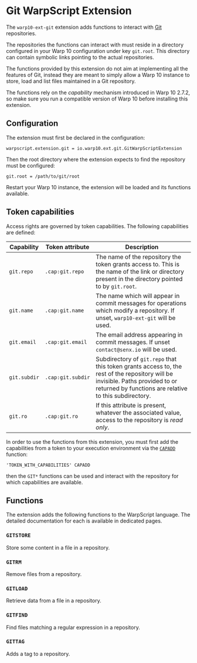# Git WarpScript Extension

The `warp10-ext-git` extension adds functions to interact with [Git](https://en.wikipedia.org/wiki/Git) repositories.

The repositories the functions can interact with must reside in a directory configured in your Warp 10 configuration under key `git.root`. This directory can contain symbolic links pointing to the actual repositories.

The functions provided by this extension do not aim at implementing all the features of Git, instead they are meant to simply allow a Warp 10 instance to store, load and list files maintained in a Git repository.

The functions rely on the *capability* mechanism introduced in Warp 10 2.7.2, so make sure you run a compatible version of Warp 10 before installing this extension.

## Configuration

The extension must first be declared in the configuration:

```
warpscript.extension.git = io.warp10.ext.git.GitWarpScriptExtension
```

Then the root directory where the extension expects to find the repository must be configured:

```
git.root = /path/to/git/root
```

Restart your Warp 10 instance, the extension will be loaded and its functions available.

## Token capabilities

Access rights are governed by token capabilities. The following capabilities are defined:

| Capability | Token attribute | Description |
|------------|-----------------|-------------|
| `git.repo` | `.cap:git.repo` | The name of the repository the token grants access to. This is the name of the link or directory present in the directory pointed to by `git.root`. |
| `git.name` | `.cap:git.name` | The name which will appear in commit messages for operations which modify a repository. If unset, `warp10-ext-git` will be used. |
| `git.email` | `.cap:git.email` | The email address appearing in commit messages. If unset `contact@senx.io` will be used. |
| `git.subdir` | `.cap:git.subdir` | Subdirectory of `git.repo` that this token grants access to, the rest of the repository will be invisible. Paths provided to or returned by functions are relative to this subdirectory. |
| `git.ro` | `.cap:git.ro` | If this attribute is present, whatever the associated value, access to the repository is *read only*. |

In order to use the functions from this extension, you must first add the capabilities from a token to your execution environment via the [`CAPADD`](https://warp10.io/doc/CAPADD) function:

```
'TOKEN_WITH_CAPABILITIES' CAPADD
```

then the `GIT*` functions can be used and interact with the repository for which capabilities are available.

## Functions

The extension adds the following functions to the WarpScript language. The detailed documentation for each is available in dedicated pages.

### `GITSTORE`

Store some content in a file in a repository.

### `GITRM`

Remove files from a repository.

### `GITLOAD`

Retrieve data from a file in a repository.

### `GITFIND`

Find files matching a regular expression in a repository.

### `GITTAG`

Adds a tag to a repository.
